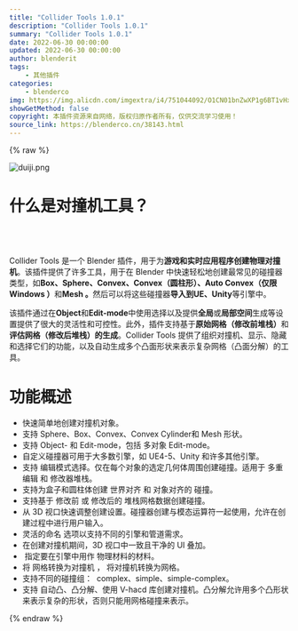 ```yaml
---
title: "Collider Tools 1.0.1"
description: "Collider Tools 1.0.1"
summary: "Collider Tools 1.0.1"
date: 2022-06-30 00:00:00
updated: 2022-06-30 00:00:00
author: blenderit
tags: 
    - 其他插件
categories:
    - blenderco
img: https://img.alicdn.com/imgextra/i4/751044092/O1CN01bnZwXP1g6BT1vHxxG_!!751044092.png
showGetMethod: false
copyright: 本插件资源来自网络，版权归原作者所有，仅供交流学习使用！
source_link: https://blenderco.cn/38143.html
---
```


{% raw %}
<p><img class="aligncenter" src="https://img.alicdn.com/imgextra/i4/751044092/O1CN01bnZwXP1g6BT1vHxxG_!!751044092.png" alt="duiji.png"></p><h1>什么是对撞机工具？</h1><h1></h1><p> </p><p>Collider Tools 是一个 Blender 插件，用于为<b>游戏和实时应用程序</b><b>创建物理对撞机</b>。该插件提供了许多工具，用于<b></b><b></b>在 Blender 中快速轻松地创建最常见的碰撞器类型，如<b>Box、Sphere、Convex、Convex（圆柱形）、Auto Convex（</b><strong>仅限 Windows </strong><b>）</b>和<b>Mesh 。</b>然后可以将这些碰撞器<b>导入到</b><b>UE、Unity</b>等引擎中。</p><p>该插件通过在<b>Object</b>和<b>Edit-mode</b>中使用选择以及提供<b>全局</b>或<b>局部空间</b>生成等设置提供了很大的灵活性和可控性。此外，插件支持基于<b>原始网格（修改前堆栈）</b>和<b>评估网格（修改后堆栈）的生成</b>。Collider Tools 提供了组织对撞机、显示、隐藏和选择它们的功能，以及自动生成多个凸面形状来表示复杂网格（凸面分解）的工具。</p><h1>功能概述</h1><ul>
<li>快速简单地创建对撞机对象。</li>
<li>支持 Sphere、Box、Convex、Convex Cylinder和 Mesh 形状。</li>
<li>支持 Object- 和 Edit-mode，包括 多对象 Edit-mode。</li>
<li>自定义碰撞器可用于大多数引擎，如 UE4-5、Unity 和许多其他引擎。</li>
<li>支持 编辑模式选择。仅在每个对象的选定几何体周围创建碰撞。适用于 多重编辑 和 修改器堆栈。</li>
<li>支持为盒子和圆柱体创建 世界对齐 和 对象对齐的 碰撞。</li>
<li>支持基于 修改前 或 修改后的 堆栈网格数据创建碰撞。</li>
<li>从 3D 视口快速调整创建设置。碰撞器创建与模态运算符一起使用，允许在创建过程中进行用户输入。</li>
<li>灵活的命名 选项以支持不同的引擎和管道需求。</li>
<li>在创建对撞机期间，3D 视口中一致且干净的 UI 叠加。</li>
<li> 指定要在引擎中用作 物理材料的材料。</li>
<li>将 网格转换为对撞机 ， 将对撞机转换为网格。</li>
<li>支持不同的碰撞组：  complex、simple、simple-complex。</li>
<li>支持 自动凸、凸分解、使用 V-hacd 库创建对撞机。凸分解允许用多个凸形状来表示复杂的形状，否则只能用网格碰撞来表示。</li>
</ul>
<div style="display: none">blenderco</div>
{% endraw %}